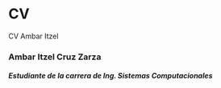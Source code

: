 # CV
CV Ambar Itzel
### Ambar Itzel Cruz Zarza
##### Estudiante de la carrera de Ing. Sistemas Computacionales
